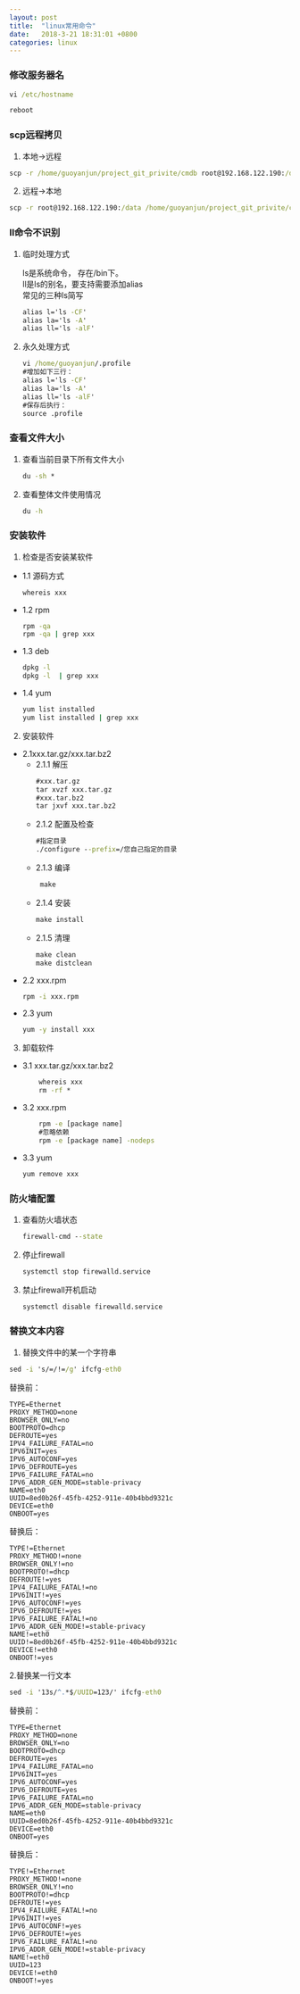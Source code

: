 ```yaml
---
layout: post
title:  "linux常用命令"
date:   2018-3-21 18:31:01 +0800
categories: linux
---
```

### 修改服务器名
```cmd
vi /etc/hostname

reboot
```
### scp远程拷贝
1. 本地->远程
```cmd
scp -r /home/guoyanjun/project_git_privite/cmdb root@192.168.122.190:/data
```
2. 远程->本地
```cmd
scp -r root@192.168.122.190:/data /home/guoyanjun/project_git_privite/cmdb 
```
### ll命令不识别
1. 临时处理方式

    ls是系统命令， 存在/bin下。  
    ll是ls的别名，要支持需要添加alias  
    常见的三种ls简写  
    ```cmd
    alias l='ls -CF'
    alias la='ls -A'
    alias ll='ls -alF'
    ```
2. 永久处理方式

    ```cmd
    vi /home/guoyanjun/.profile
    #增加如下三行：
    alias l='ls -CF'
    alias la='ls -A'
    alias ll='ls -alF'
    #保存后执行：
    source .profile
    ```    
    
### 查看文件大小
1. 查看当前目录下所有文件大小
    ```cmd
    du -sh *
    ```
2. 查看整体文件使用情况
    ```cmd
    du -h
    ```

### 安装软件
1. 检查是否安装某软件
- 1.1 源码方式
    ```cmd
    whereis xxx
    ```
- 1.2 rpm
    ```cmd
    rpm -qa 
    rpm -qa | grep xxx
    ```
- 1.3 deb
    ```cmd
    dpkg -l 
    dpkg -l  | grep xxx
    ```
- 1.4 yum
    ```cmd
    yum list installed   
    yum list installed | grep xxx 
    ```
2. 安装软件
- 2.1xxx.tar.gz/xxx.tar.bz2
    - 2.1.1 解压
        ```cmd
        #xxx.tar.gz
        tar xvzf xxx.tar.gz
        #xxx.tar.bz2
        tar jxvf xxx.tar.bz2
        ```
    - 2.1.2 配置及检查
        ```cmd
        #指定目录
        ./configure --prefix=/您自己指定的目录
        ```
    - 2.1.3 编译
        ```cmd
         make
        ```   
    - 2.1.4 安装
        ```cmd
        make install
        ```  
     - 2.1.5 清理
        ```cmd
        make clean  
        make distclean    
        ```   
- 2.2 xxx.rpm
    ```cmd
    rpm -i xxx.rpm
    ```
- 2.3 yum
    ```cmd
    yum -y install xxx
    ```    
3. 卸载软件
- 3.1 xxx.tar.gz/xxx.tar.bz2
    ```cmd
        whereis xxx
        rm -rf *
    ```
- 3.2 xxx.rpm
    ```cmd
        rpm -e [package name]
        #忽略依赖
        rpm -e [package name] -nodeps
    ```    
- 3.3 yum
    ```cmd
    yum remove xxx
    ```
### 防火墙配置
1. 查看防火墙状态
    ```cmd
    firewall-cmd --state
    ```
2. 停止firewall
    ```cmd  
    systemctl stop firewalld.service
    ```
3. 禁止firewall开机启动
    ```cmd
    systemctl disable firewalld.service     
    ```
### 替换文本内容
1. 替换文件中的某一个字符串
```cmd
sed -i 's/=/!=/g' ifcfg-eth0
```
替换前：    
```text
TYPE=Ethernet
PROXY_METHOD=none
BROWSER_ONLY=no
BOOTPROTO=dhcp
DEFROUTE=yes
IPV4_FAILURE_FATAL=no
IPV6INIT=yes
IPV6_AUTOCONF=yes
IPV6_DEFROUTE=yes
IPV6_FAILURE_FATAL=no
IPV6_ADDR_GEN_MODE=stable-privacy
NAME=eth0
UUID=8ed0b26f-45fb-4252-911e-40b4bbd9321c
DEVICE=eth0
ONBOOT=yes
```
替换后：
```text
TYPE!=Ethernet
PROXY_METHOD!=none
BROWSER_ONLY!=no
BOOTPROTO!=dhcp
DEFROUTE!=yes
IPV4_FAILURE_FATAL!=no
IPV6INIT!=yes
IPV6_AUTOCONF!=yes
IPV6_DEFROUTE!=yes
IPV6_FAILURE_FATAL!=no
IPV6_ADDR_GEN_MODE!=stable-privacy
NAME!=eth0
UUID!=8ed0b26f-45fb-4252-911e-40b4bbd9321c
DEVICE!=eth0
ONBOOT!=yes

```
2.替换某一行文本
```cmd
sed -i '13s/^.*$/UUID=123/' ifcfg-eth0 
```
替换前：
```text
TYPE=Ethernet
PROXY_METHOD=none
BROWSER_ONLY=no
BOOTPROTO=dhcp
DEFROUTE=yes
IPV4_FAILURE_FATAL=no
IPV6INIT=yes
IPV6_AUTOCONF=yes
IPV6_DEFROUTE=yes
IPV6_FAILURE_FATAL=no
IPV6_ADDR_GEN_MODE=stable-privacy
NAME=eth0
UUID=8ed0b26f-45fb-4252-911e-40b4bbd9321c
DEVICE=eth0
ONBOOT=yes
```
替换后：
```text
TYPE!=Ethernet
PROXY_METHOD!=none
BROWSER_ONLY!=no
BOOTPROTO!=dhcp
DEFROUTE!=yes
IPV4_FAILURE_FATAL!=no
IPV6INIT!=yes
IPV6_AUTOCONF!=yes
IPV6_DEFROUTE!=yes
IPV6_FAILURE_FATAL!=no
IPV6_ADDR_GEN_MODE!=stable-privacy
NAME!=eth0
UUID=123
DEVICE!=eth0
ONBOOT!=yes
```